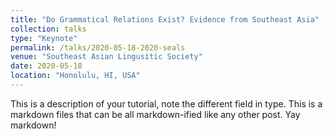 ```yaml
---
title: "Do Grammatical Relations Exist? Evidence from Southeast Asia"
collection: talks
type: "Keynote"
permalink: /talks/2020-05-18-2020-seals
venue: "Southeast Asian Lingusitic Society"
date: 2020-05-18
location: "Honolulu, HI, USA"
---
```


This is a description of your tutorial, note the different field in type. This is a markdown files that can be all markdown-ified like any other post. Yay markdown!
